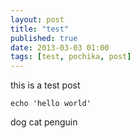 ```yaml
---
layout: post
title: "test"
published: true
date: 2013-03-03 01:00
tags: [test, pochika, post]
---
```


this is a test post

    echo 'hello world'

<!-- more -->

dog cat penguin

